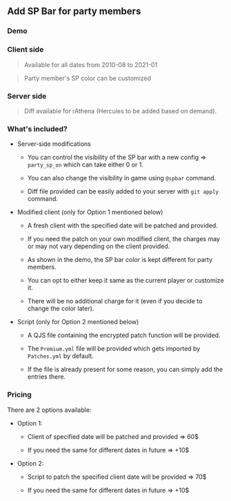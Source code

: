 
## Add SP Bar for party members

### Demo


### Client side
> Available for all dates from 2010-08 to 2021-01

> Party member's SP color can be customized

### Server side
> Diff available for rAthena (Hercules to be added based on demand).

### What's included?

- Server-side modifications

	- You can control the visibility of the SP bar with a new config => `party_sp_on` which can take either 0 or 1.

	- You can also change the visibility in game using `@spbar` command.

	- Diff file provided can be easily added to your server with `git apply` command.

- Modified client (only for Option 1 mentioned below)

	- A fresh client with the specified date will be patched and provided.

	- If you need the patch on your own modified client, the charges may or may not vary depending on the client provided.

	- As shown in the demo, the SP bar color is kept different for party members. 

	- You can opt to either keep it same as the current player or customize it.

	- There will be no additional charge for it (even if you decide to change the color later).

- Script (only for Option 2 mentioned below)

	- A QJS file containing the encrypted patch function will be provided.

	- The `Premium.yml` file will be provided which gets imported by `Patches.yml` by default.

	- If the file is already present for some reason, you can simply add the entries there.

### Pricing
There are 2 options available:

- Option 1:

	- Client of specified date will be patched and provided => 60$

	- If you need the same for different dates in future => +10$

- Option 2:

	- Script to patch the specified client date will be provided => 70$

	- If you need the same for different dates in future => +10$

